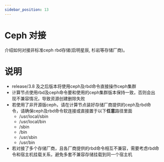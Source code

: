 ```yaml
---
sidebar_position: 13
---
```


# Ceph 对接

介绍如何对接非标准ceph rbd存储(启明星辰, 杉岩等存储厂商)。

# 说明

- release/3.8 及之后版本将使用ceph及rbd命令直接操作ceph集群
- 计算节点使用rbd及ceph命令要和使用的ceph集群版本保持一致，否则会出现不兼容情况，导致资源创建删除失败
- 若使用了非开源版ceph，请在计算节点装好存储厂商提供的ceph及rbd命令，请确保ceph及rbd命令软连接或直接置于以下**任意**路径里面
    - /usr/local/sbin
    - /usr/local/bin
    - /sbin
    - /bin
    - /usr/sbin
    - /usr/bin
- 若对接了多个存储厂商，且各厂商提供的rbd命令相互不兼容，需要考虑rbd命令和宿主机挂载关系，避免多套不兼容存储挂载到同一个宿主机
